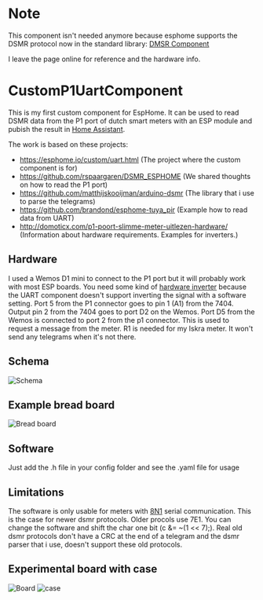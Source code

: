 # Note
This component isn't needed anymore because esphome supports the DSMR protocol now in the standard library: [DMSR Component](https://esphome.io/components/sensor/dsmr.html)

I leave the page online for reference and the hardware info.

# CustomP1UartComponent

This is my first custom component for EspHome. It can be used to read DSMR data from the P1 port of dutch smart meters with an ESP module and pubish the result in [Home Assistant](https://www.home-assistant.io/).

The work is based on these projects:
- https://esphome.io/custom/uart.html (The project where the custom component is for)
- https://github.com/rspaargaren/DSMR_ESPHOME (We shared thoughts on how to read the P1 port)
- https://github.com/matthijskooijman/arduino-dsmr (The library that i use to parse the telegrams)
- https://github.com/brandond/esphome-tuya_pir (Example how to read data from UART)
- http://domoticx.com/p1-poort-slimme-meter-uitlezen-hardware/ (Information about hardware requirements. Examples for inverters.)

## Hardware

I used a Wemos D1 mini to connect to the P1 port but it will probably work with most ESP boards. You need some kind of [hardware inverter](https://en.wikipedia.org/wiki/Inverter_(logic_gate)) because the UART component doesn't support inverting the signal with a software setting.
Port 5 from the P1 connector goes to pin 1 (A1) from the 7404. Output pin 2 from the 7404 goes to port D2 on the Wemos.
Port D5 from the Wemos is connected to port 2 from the p1 connector. This is used to request a message from the meter.
R1 is needed for my Iskra meter. It won't send any telegrams when it's not there.

## Schema
![Schema](https://raw.githubusercontent.com/nldroid/CustomP1UartComponent/master/docs/p1_meter_schema.png)

## Example bread board
![Bread board](https://raw.githubusercontent.com/nldroid/CustomP1UartComponent/master/docs/breadboard.jpg)

## Software
Just add the .h file in your config folder and see the .yaml file for usage

## Limitations
The software is only usable for meters with [8N1](https://en.wikipedia.org/wiki/8-N-1) serial communication. This is the case for newer dsmr protocols. Older procols use 7E1. You can change the software and shift the char one bit (c &= ~(1 << 7);).
Real old dsmr protocols don't have a CRC at the end of a telegram and the dsmr parser that i use, doesn't support these old protocols.

## Experimental board with case
![Board](docs/IMG_20200115_192406.jpg)
![case](docs/IMG_20200115_192436.jpg)
